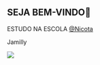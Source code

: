 ## SEJA BEM-VINDO🥰
ESTUDO NA ESCOLA [@Nicota](htts://www.instagram.com/escola.donanicota/)


Jamilly

![](https://media1.tenor.com/m/q_jj1u340XAAAAAd/snowball-bunny-carrot.gif)

